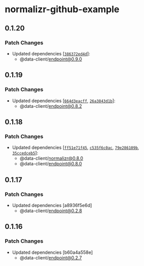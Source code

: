 # normalizr-github-example

## 0.1.20

### Patch Changes

- Updated dependencies [[`386372ed4d`](https://github.com/data-client/data-client/commit/386372ed4d0b454687847ba2b8eed4369ef7cdf7)]:
  - @data-client/endpoint@0.9.0

## 0.1.19

### Patch Changes

- Updated dependencies [[`664d3eacff`](https://github.com/data-client/data-client/commit/664d3eacff08c3c75e8ed7c3ccc64ee21faa6f7f), [`26a3843d1b`](https://github.com/data-client/data-client/commit/26a3843d1b61900c385d8626d7062d6f0424c137)]:
  - @data-client/endpoint@0.8.2

## 0.1.18

### Patch Changes

- Updated dependencies [[`ff51e71f45`](https://github.com/data-client/data-client/commit/ff51e71f45857eb172f3fe05829e34c9abb68252), [`c535f6c0ac`](https://github.com/data-client/data-client/commit/c535f6c0ac915b5242c1c7694308b7ee7aab16a1), [`79e286109b`](https://github.com/data-client/data-client/commit/79e286109b5566f8e7acfdf0f44201263072d1d1), [`35ccedceb5`](https://github.com/data-client/data-client/commit/35ccedceb53d91dd54dd996990c7c75719be2b85)]:
  - @data-client/normalizr@0.8.0
  - @data-client/endpoint@0.8.0

## 0.1.17

### Patch Changes

- Updated dependencies [a8936f5e6d]
  - @data-client/endpoint@0.2.8

## 0.1.16

### Patch Changes

- Updated dependencies [b60a4a558e]
  - @data-client/endpoint@0.2.7
